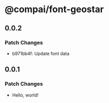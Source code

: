 # @compai/font-geostar

## 0.0.2

### Patch Changes

- b971bb4f: Update font data

## 0.0.1

### Patch Changes

- Hello, world!
